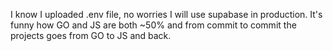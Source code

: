 I know I uploaded .env file, no worries I will use supabase in production. It's funny how GO and JS are both ~50% and from commit to commit the projects goes from GO to JS and back.
